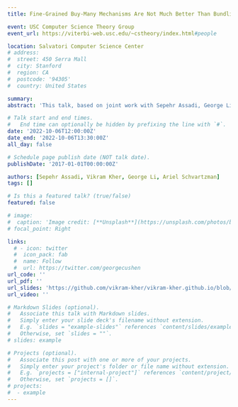 ```yaml
---
title: Fine-Grained Buy-Many Mechanisms Are Not Much Better Than Bundling

event: USC Computer Science Theory Group
event_url: https://viterbi-web.usc.edu/~cstheory/index.html#people

location: Salvatori Computer Science Center
# address:
#  street: 450 Serra Mall
#  city: Stanford
#  region: CA
#  postcode: '94305'
#  country: United States

summary: 
abstract: 'This talk, based on joint work with Sepehr Assadi, George Li, and Ariel Schvartzman, investigates the revenue properties of buy-k incentive-compatible (IC) auctions. A mechanism is buy-k IC if a buyer prefers to purchase one menu item compared to any multi-set of at most k other options from the menu. Thus, buy-k auctions interpolate between the classical buy-one and buy-many mechanisms.'

# Talk start and end times.
#   End time can optionally be hidden by prefixing the line with `#`.
date: '2022-10-06T12:00:00Z'
date_end: '2022-10-06T13:30:00Z'
all_day: false

# Schedule page publish date (NOT talk date).
publishDate: '2017-01-01T00:00:00Z'

authors: [Sepehr Assadi, Vikram Kher, George Li, Ariel Schvartzman]
tags: []

# Is this a featured talk? (true/false)
featured: false

# image:
#  caption: 'Image credit: [**Unsplash**](https://unsplash.com/photos/bzdhc5b3Bxs)'
# focal_point: Right

links:
  # - icon: twitter
  #  icon_pack: fab
  #  name: Follow
  #  url: https://twitter.com/georgecushen
url_code: ''
url_pdf: ''
url_slides: 'https://github.com/vikram-kher/vikram-kher.github.io/blob/master/USC_Theory_Lunch_Presentation_2022.pdf'
url_video: ''

# Markdown Slides (optional).
#   Associate this talk with Markdown slides.
#   Simply enter your slide deck's filename without extension.
#   E.g. `slides = "example-slides"` references `content/slides/example-slides.md`.
#   Otherwise, set `slides = ""`.
# slides: example

# Projects (optional).
#   Associate this post with one or more of your projects.
#   Simply enter your project's folder or file name without extension.
#   E.g. `projects = ["internal-project"]` references `content/project/deep-learning/index.md`.
#   Otherwise, set `projects = []`.
# projects:
#  - example
---
```



